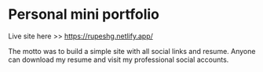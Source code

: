 # Personal mini portfolio

Live site here >> https://rupeshg.netlify.app/

The motto was to build a simple site with all social links and resume.
Anyone can download my resume and visit my professional social accounts.